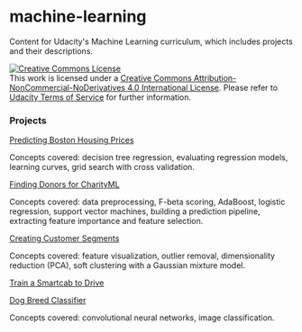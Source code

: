 # machine-learning
Content for Udacity's Machine Learning curriculum, which includes projects and their descriptions.

<a rel="license" href="http://creativecommons.org/licenses/by-nc-nd/4.0/"><img alt="Creative Commons License" style="border-width:0" src="https://i.creativecommons.org/l/by-nc-nd/4.0/88x31.png" /></a><br />This work is licensed under a <a rel="license" href="http://creativecommons.org/licenses/by-nc-nd/4.0/">Creative Commons Attribution-NonCommercial-NoDerivatives 4.0 International License</a>. Please refer to [Udacity Terms of Service](https://www.udacity.com/legal) for further information.


### Projects

[Predicting Boston Housing Prices](/projects/boston_housing)

Concepts covered: decision tree regression, evaluating regression models, learning curves, grid search with cross validation.

[Finding Donors for CharityML](/projects/finding_donors)

Concepts covered: data preprocessing, F-beta scoring, AdaBoost, logistic regression, support vector machines, building a prediction pipeline, extracting feature importance and feature selection.

[Creating Customer Segments](/projects/customer_segments)

Concepts covered: feature visualization, outlier removal, dimensionality reduction (PCA), soft clustering with a Gaussian mixture model.


[Train a Smartcab to Drive](/projects/smartcab)

[Dog Breed Classifier](/projects/dog-project)

Concepts covered: convolutional neural networks, image classification.
